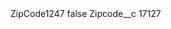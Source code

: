 <?xml version="1.0" encoding="UTF-8"?>
<CustomMetadata xmlns="http://soap.sforce.com/2006/04/metadata" xmlns:xsi="http://www.w3.org/2001/XMLSchema-instance" xmlns:xsd="http://www.w3.org/2001/XMLSchema">
    <label>ZipCode1247</label>
    <protected>false</protected>
    <values>
        <field>Zipcode__c</field>
        <value xsi:type="xsd:string">17127</value>
    </values>
</CustomMetadata>
